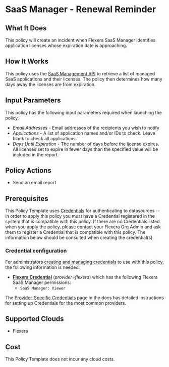 # SaaS Manager - Renewal Reminder

## What It Does

This policy will create an incident when Flexera SaaS Manager identifies application licenses whose expiration date is approaching.

## How It Works

This policy uses the [SaaS Management API](https://developer.flexera.com/docs/api/saas/v1) to retrieve a list of managed SaaS applications and their licenses. The policy then determines how many days away the licenses are from expiration.

## Input Parameters

This policy has the following input parameters required when launching the policy.

- *Email Addresses* - Email addresses of the recipients you wish to notify
- *Applications* - A list of application names and/or IDs to check. Leave blank to check all applications.
- *Days Until Expiration* - The number of days before the license expires. All licenses set to expire in fewer days than the specified value will be included in the report.

## Policy Actions

- Send an email report

## Prerequisites

This Policy Template uses [Credentials](https://docs.flexera.com/flexera/EN/Automation/ManagingCredentialsExternal.htm) for authenticating to datasources -- in order to apply this policy you must have a Credential registered in the system that is compatible with this policy. If there are no Credentials listed when you apply the policy, please contact your Flexera Org Admin and ask them to register a Credential that is compatible with this policy. The information below should be consulted when creating the credential(s).

### Credential configuration

For administrators [creating and managing credentials](https://docs.flexera.com/flexera/EN/Automation/ManagingCredentialsExternal.htm) to use with this policy, the following information is needed:

- [**Flexera Credential**](https://docs.flexera.com/flexera/EN/Automation/ProviderCredentials.htm) (*provider=flexera*) which has the following Flexera SaaS Manager permissions:
  - `SaaS Manager: Viewer`

The [Provider-Specific Credentials](https://docs.flexera.com/flexera/EN/Automation/ProviderCredentials.htm) page in the docs has detailed instructions for setting up Credentials for the most common providers.

## Supported Clouds

- Flexera

## Cost

This Policy Template does not incur any cloud costs.
